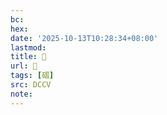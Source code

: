```yaml
---
bc:
hex:
date: '2025-10-13T10:28:34+08:00'
lastmod:
title: 􄤐
url: 􄤐
tags: [磖]
src: DCCV
note:
---
```

